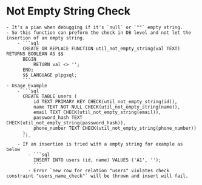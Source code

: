 # Not Empty String Check
	- It's a pian when debugging if it's `null` or `""` empty string.
	- So this function can preform the check in DB level and not let the insertion of an empty string.
		- ```sql
		  CREATE OR REPLACE FUNCTION util_not_empty_string(val TEXT) RETURNS BOOLEAN AS $$
		  BEGIN
		      RETURN val <> '';
		  END;
		  $$ LANGUAGE plpgsql;
		  ```
	- Usage Example
		- ```sql
		  CREATE TABLE users (
		      id TEXT PRIMARY KEY CHECK(util_not_empty_string(id)),
		      name TEXT NOT NULL CHECK(util_not_empty_string(name)),
		      email TEXT CHECK(util_not_empty_string(email)),
		      password_hash TEXT CHECK(util_not_empty_string(password_hash)),
		      phone_number TEXT CHECK(util_not_empty_string(phone_number))
		  );
		  ```
		- If an insertion is tried with a empty string for example as below
			- ```sql
			  INSERT INTO users (id, name) VALUES ('A1', '');
			  ```
			- Error `new row for relation "users" violates check constraint "users_name_check"` will be thrown and insert will fail.
